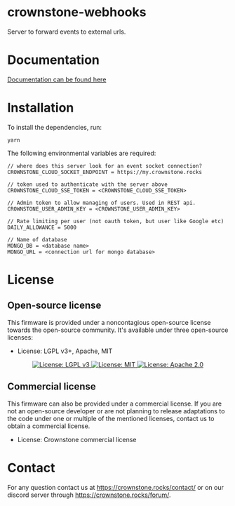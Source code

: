 # crownstone-webhooks

Server to forward events to external urls.

# Documentation

[Documentation can be found here](./docs/README.md)

# Installation

To install the dependencies, run:

```
yarn
```

The following environmental variables are required:

```
// where does this server look for an event socket connection?
CROWNSTONE_CLOUD_SOCKET_ENDPOINT = https://my.crownstone.rocks

// token used to authenticate with the server above
CROWNSTONE_CLOUD_SSE_TOKEN = <CROWNSTONE_CLOUD_SSE_TOKEN>
```


```
// Admin token to allow managing of users. Used in REST api.
CROWNSTONE_USER_ADMIN_KEY = <CROWNSTONE_USER_ADMIN_KEY>
```

```
// Rate limiting per user (not oauth token, but user like Google etc)
DAILY_ALLOWANCE = 5000
```

```
// Name of database
MONGO_DB = <database name>
MONGO_URL = <connection url for mongo database>
```

# License

## Open-source license

This firmware is provided under a noncontagious open-source license towards the open-source community. It's available under three open-source licenses:
 
* License: LGPL v3+, Apache, MIT

<p align="center">
  <a href="http://www.gnu.org/licenses/lgpl-3.0">
    <img src="https://img.shields.io/badge/License-LGPL%20v3-blue.svg" alt="License: LGPL v3" />
  </a>
  <a href="https://opensource.org/licenses/MIT">
    <img src="https://img.shields.io/badge/License-MIT-yellow.svg" alt="License: MIT" />
  </a>
  <a href="https://opensource.org/licenses/Apache-2.0">
    <img src="https://img.shields.io/badge/License-Apache%202.0-blue.svg" alt="License: Apache 2.0" />
  </a>
</p>

## Commercial license

This firmware can also be provided under a commercial license. If you are not an open-source developer or are not planning to release adaptations to the code under one or multiple of the mentioned licenses, contact us to obtain a commercial license.

* License: Crownstone commercial license

# Contact

For any question contact us at <https://crownstone.rocks/contact/> or on our discord server through <https://crownstone.rocks/forum/>.
